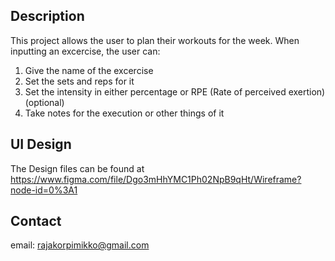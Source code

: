 ## Description

This project allows the user to plan their workouts for the week.
When inputting an excercise, the user can:

1. Give the name of the excercise
2. Set the sets and reps for it
3. Set the intensity in either percentage or RPE (Rate of perceived exertion) (optional)
4. Take notes for the execution or other things of it

## UI Design

The Design files can be found at https://www.figma.com/file/Dgo3mHhYMC1Ph02NpB9qHt/Wireframe?node-id=0%3A1

## Contact

email: rajakorpimikko@gmail.com